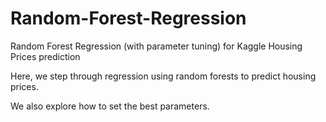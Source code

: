 # Random-Forest-Regression
Random Forest Regression (with parameter tuning)  for Kaggle Housing Prices prediction


Here, we step through regression using random forests to predict housing prices.

We also explore how to set the best parameters.
